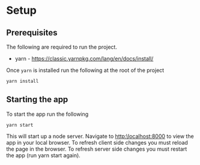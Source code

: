 # Setup

## Prerequisites

The following are required to run the project.

* yarn - https://classic.yarnpkg.com/lang/en/docs/install/

Once `yarn` is installed run the following at the root of the project

```
yarn install
```

## Starting the app

To start the app run the following
```
yarn start
```

This will start up a node server. Navigate to [http:\\localhost:8000](http:\\localhost:8000) to view the app in your local browser.
To refresh client side changes you must reload the page in the browser. To refresh server side changes you must restart the app (run yarn start again).

